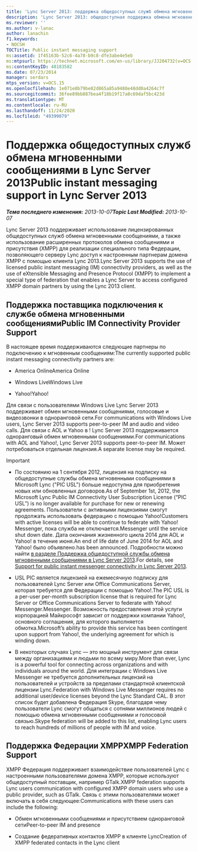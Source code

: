 ```yaml
---
title: 'Lync Server 2013: поддержка общедоступных служб обмена мгновенными сообщениями'
description: 'Lync Server 2013: общедоступная поддержка обмена мгновенными сообщениями.'
ms.reviewer: ''
ms.author: v-lanac
author: lanachin
f1.keywords:
- NOCSH
TOCTitle: Public instant messaging support
ms:assetid: 1f45163b-52c6-4a78-b9c8-dfe3abe4e5eb
ms:mtpsurl: https://technet.microsoft.com/en-us/library/JJ204732(v=OCS.15)
ms:contentKeyID: 48183582
ms.date: 07/23/2014
manager: serdars
mtps_version: v=OCS.15
ms.openlocfilehash: 1e071e8b79be82d865a85a9488e48dd0a4264c7f
ms.sourcegitcommit: 36fee89bb887bea4f18b19f17a8c69daf5bc423d
ms.translationtype: MT
ms.contentlocale: ru-RU
ms.lasthandoff: 11/24/2020
ms.locfileid: "49399079"
---
```

# <a name="public-instant-messaging-support-in-lync-server-2013"></a><span data-ttu-id="6d350-103">Поддержка общедоступных служб обмена мгновенными сообщениями в Lync Server 2013</span><span class="sxs-lookup"><span data-stu-id="6d350-103">Public instant messaging support in Lync Server 2013</span></span>

<div data-xmlns="http://www.w3.org/1999/xhtml">

<div class="topic" data-xmlns="http://www.w3.org/1999/xhtml" data-msxsl="urn:schemas-microsoft-com:xslt" data-cs="https://msdn.microsoft.com/">

<div data-asp="https://msdn2.microsoft.com/asp">



</div>

<div id="mainSection">

<div id="mainBody"><span data-ttu-id="6d350-104">

<span> </span></span><span class="sxs-lookup"><span data-stu-id="6d350-104">

<span> </span></span></span>

<span data-ttu-id="6d350-105">_**Тема последнего изменения:** 2013-10-07_</span><span class="sxs-lookup"><span data-stu-id="6d350-105">_**Topic Last Modified:** 2013-10-07_</span></span>

<span data-ttu-id="6d350-106">Lync Server 2013 поддерживает использование лицензированных общедоступных служб обмена мгновенными сообщениями, а также использование расширенных протоколов обмена сообщениями и присутствия (XMPP) для реализации специального типа Федерации, позволяющего серверу Lync доступ к настроенным партнерам домена XMPP с помощью клиента Lync 2013.</span><span class="sxs-lookup"><span data-stu-id="6d350-106">Lync Server 2013 supports the use of licensed public instant messaging (IM) connectivity providers, as well as the use of eXtensible Messaging and Presence Protocol (XMPP) to implement a special type of federation that enables a Lync Server to access configured XMPP domain partners by using the Lync 2013 client.</span></span>

<div>

## <a name="public-im-connectivity-provider-support"></a><span data-ttu-id="6d350-107">Поддержка поставщика подключения к службе обмена мгновенными сообщениями</span><span class="sxs-lookup"><span data-stu-id="6d350-107">Public IM Connectivity Provider Support</span></span>

<span data-ttu-id="6d350-108">В настоящее время поддерживаются следующие партнеры по подключению к мгновенным сообщениям:</span><span class="sxs-lookup"><span data-stu-id="6d350-108">The currently supported public instant messaging connectivity partners are:</span></span>

  - <span data-ttu-id="6d350-109">America Online</span><span class="sxs-lookup"><span data-stu-id="6d350-109">America Online</span></span>

  - <span data-ttu-id="6d350-110">Windows Live</span><span class="sxs-lookup"><span data-stu-id="6d350-110">Windows Live</span></span>

  - <span data-ttu-id="6d350-111">Yahoo\!</span><span class="sxs-lookup"><span data-stu-id="6d350-111">Yahoo\!</span></span>

<span data-ttu-id="6d350-112">Для связи с пользователями Windows Live Lync Server 2013 поддерживает обмен мгновенными сообщениями, голосовые и видеозвонки в одноранговой сети.</span><span class="sxs-lookup"><span data-stu-id="6d350-112">For communications with Windows Live users, Lync Server 2013 supports peer-to-peer IM and audio and video calls.</span></span> <span data-ttu-id="6d350-113">Для связи с AOL и Yahoo в \! Lync Server 2013 поддерживается одноранговый обмен мгновенными сообщениями.</span><span class="sxs-lookup"><span data-stu-id="6d350-113">For communications with AOL and Yahoo\!, Lync Server 2013 supports peer-to-peer IM.</span></span> <span data-ttu-id="6d350-114">Может потребоваться отдельная лицензия.</span><span class="sxs-lookup"><span data-stu-id="6d350-114">A separate license may be required.</span></span>

<div>


> [!IMPORTANT]  
> <UL>
> <LI>
> <P><span data-ttu-id="6d350-115">По состоянию на 1 сентября 2012, лицензия на подписку на общедоступные службы обмена мгновенными сообщениями в Microsoft Lync ("PIC USL") больше недоступна для приобретения новых или обновленных договоров.</span><span class="sxs-lookup"><span data-stu-id="6d350-115">As of September 1st, 2012, the Microsoft Lync Public IM Connectivity User Subscription License (“PIC USL”) is no longer available for purchase for new or renewing agreements.</span></span> <span data-ttu-id="6d350-116">Пользователи с активными лицензиями смогут продолжать использовать федерацию с помощью Yahoo!</span><span class="sxs-lookup"><span data-stu-id="6d350-116">Customers with active licenses will be able to continue to federate with Yahoo!</span></span> <span data-ttu-id="6d350-117">Messenger, пока служба не отключается.</span><span class="sxs-lookup"><span data-stu-id="6d350-117">Messenger until the service shut down date.</span></span> <span data-ttu-id="6d350-118">Дата окончания жизненного цикла 2014 для AOL и Yahoo! в течение июня.</span><span class="sxs-lookup"><span data-stu-id="6d350-118">An end of life date of June 2014 for AOL and Yahoo!</span></span> <span data-ttu-id="6d350-119">было объявлено.</span><span class="sxs-lookup"><span data-stu-id="6d350-119">has been announced.</span></span> <span data-ttu-id="6d350-120">Подробности можно найти <A href="lync-server-2013-support-for-public-instant-messenger-connectivity.md">в разделе Поддержка общедоступной службы обмена мгновенными сообщениями в Lync Server 2013</A>.</span><span class="sxs-lookup"><span data-stu-id="6d350-120">For details, see <A href="lync-server-2013-support-for-public-instant-messenger-connectivity.md">Support for public instant messenger connectivity in Lync Server 2013</A>.</span></span></P>
> <LI>
> <P><span data-ttu-id="6d350-121">USL PIC является лицензией на ежемесячную подписку для пользователей Lync Server или Office Communications Server, которая требуется для Федерации с помощью Yahoo!.</span><span class="sxs-lookup"><span data-stu-id="6d350-121">The PIC USL is a per-user per-month subscription license that is required for Lync Server or Office Communications Server to federate with Yahoo!</span></span> <span data-ttu-id="6d350-122">Messenger.</span><span class="sxs-lookup"><span data-stu-id="6d350-122">Messenger.</span></span> <span data-ttu-id="6d350-123">Возможность предоставления этой услуги корпорацией Майкрософт зависит от поддержки компании Yahoo!, основного соглашения, для которого выполняется обмотка.</span><span class="sxs-lookup"><span data-stu-id="6d350-123">Microsoft’s ability to provide this service has been contingent upon support from Yahoo!, the underlying agreement for which is winding down.</span></span></P>
> <LI>
> <P><span data-ttu-id="6d350-124">В некоторых случаях Lync — это мощный инструмент для связи между организациями и людьми по всему миру.</span><span class="sxs-lookup"><span data-stu-id="6d350-124">More than ever, Lync is a powerful tool for connecting across organizations and with individuals around the world.</span></span> <span data-ttu-id="6d350-125">Для интеграции с Windows Live Messenger не требуется дополнительных лицензий на пользователей и устройств за пределами стандартной клиентской лицензии Lync.</span><span class="sxs-lookup"><span data-stu-id="6d350-125">Federation with Windows Live Messenger requires no additional user/device licenses beyond the Lync Standard CAL.</span></span> <span data-ttu-id="6d350-126">В этот список будет добавлена Федерация Skype, благодаря чему пользователи Lync смогут общаться с сотнями миллионов людей с помощью обмена мгновенными сообщениями и голосовой связью.</span><span class="sxs-lookup"><span data-stu-id="6d350-126">Skype federation will be added to this list, enabling Lync users to reach hundreds of millions of people with IM and voice.</span></span></P></LI></UL>



</div>

</div>

<div>

## <a name="xmpp-federation-support"></a><span data-ttu-id="6d350-127">Поддержка Федерации XMPP</span><span class="sxs-lookup"><span data-stu-id="6d350-127">XMPP Federation Support</span></span>

<span data-ttu-id="6d350-128">XMPP Федерация поддерживает взаимодействие пользователей Lync с настроенными пользователями домена XMPP, которые используют общедоступный поставщик, например GTalk.</span><span class="sxs-lookup"><span data-stu-id="6d350-128">XMPP federation supports Lync users communication with configured XMPP domain users who use a public provider, such as GTalk.</span></span> <span data-ttu-id="6d350-129">Связь с этими пользователями может включать в себя следующее:</span><span class="sxs-lookup"><span data-stu-id="6d350-129">Communications with these users can include the following:</span></span>

  - <span data-ttu-id="6d350-130">Обмен мгновенными сообщениями и присутствием одноранговой сети</span><span class="sxs-lookup"><span data-stu-id="6d350-130">Peer-to-peer IM and presence</span></span>

  - <span data-ttu-id="6d350-131">Создание федеративных контактов XMPP в клиенте Lync</span><span class="sxs-lookup"><span data-stu-id="6d350-131">Creation of XMPP federated contacts in the Lync client</span></span>

<span data-ttu-id="6d350-132"></div>

</div>

<span> </span>

</div>

</div>

</span><span class="sxs-lookup"><span data-stu-id="6d350-132"></div>

</div>

<span> </span>

</div>

</div>

</span></span></div>

